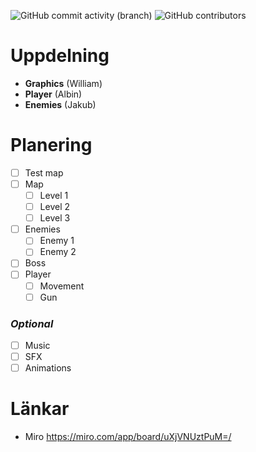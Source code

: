 ![GitHub commit activity (branch)](https://img.shields.io/github/commit-activity/t/WilleGyr/Project-Intro-Ingenjorsarbete?label=Total%20Commits&color=orange) ![GitHub contributors](https://img.shields.io/github/contributors/WilleGyr/Project-Intro-Ingenjorsarbete)


# Uppdelning
- **Graphics** (William)
- **Player** (Albin)
- **Enemies** (Jakub)

# Planering
- [ ] Test map
- [ ] Map
  - [ ] Level 1
  - [ ] Level 2
  - [ ] Level 3
- [ ] Enemies
  - [ ] Enemy 1
  - [ ] Enemy 2
- [ ] Boss
- [ ] Player
  - [ ] Movement
  - [ ] Gun
### _Optional_
  - [ ] Music
  - [ ] SFX
  - [ ] Animations

# Länkar
- Miro https://miro.com/app/board/uXjVNUztPuM=/
